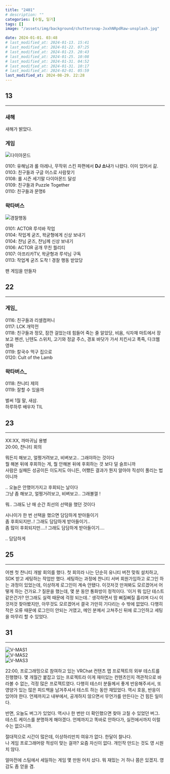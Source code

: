 ```yaml
---
title: "2401"
# description: ""
categories: [수필, 일기]
tags: []
image: "/assets/img/background/chuttersnap-JxxhNRpdRaw-unsplash.jpg"

date: 2024-01-01. 03:48
# last_modified_at: 2024-01-13. 15:41
# last_modified_at: 2024-01-22. 07:25
# last_modified_at: 2024-01-23. 20:43
# last_modified_at: 2024-01-25. 10:08
# last_modified_at: 2024-01-31. 04:52
# last_modified_at: 2024-01-31. 10:17
# last_modified_at: 2024-02-01. 05:59
last_modified_at: 2024-08-29. 22:28
---
```


## 13

---

### 새해

새해가 밝았다.  

### 게임

![다이아몬드](/assets/img/post/stone/2024/240108-0000.png)  

0101: 유해님과 롤 아레나, 무작위 스킨 파편에서 **DJ 소나**가 나왔다. 이미 있어서 갊.  
0103: 친구들과 구글 어스로 사람찾기  
0108: 롤 시즌 세기말 다이아몬드 달성  
0109: 친구들과 Puzzle Together  
0110: 친구들과 문명6  

### 왁타버스

![경찰행동](/assets/img/post/stone/2024/240113-0000.jpg)  

0101: ACTOR 루석바 작업  
0104: 작업계 굳즈, 왁굳형에게 신상 보내기  
0104: 챤님 굳즈, 챤님께 신상 보내기  
0106: ACTOR 공개 무친 퀄리티  
0107: 아프리카TV, 왁굳형과 루석님 구독  
0113: 작업계 굳즈 도착 ! 경찰 행동 받았당  

팬 게임을 만들자  

## 22

---

### 게임_

0116: 친구들과 리셀컴퍼니  
0117: LCK 개막전  
0118: 친구들과 정모, 잠깐 걸었는데 힘들어 죽는 줄 알았당, 비옴, 식자재 마트에서 장보고 펜션, 닌텐도 스위치, 고기와 정글 주스, 경포 바닷가 가서 치킨사고 폭죽, 다크웹 영화  
0119: 칼국수 먹구 집으로  
0120: Cult of the Lamb  

### 왁타버스_

0118: 챤니티 제의  
0119: 잘할 수 있을까  

벌써 1월 말, 새삼.  
하루하루 배우자 TIL  

## 23

---

XX:XX, 까마귀님 용병  
20:00, 챤니티 회의  

뭐든지 해보고, 얼쩡거려보고, 비벼보고.. 그래야하는 것이다  
뭘 해본 뒤에 후회하는 게, 뭘 안해본 뒤에 후회하는 것 보다 덜 슬프니까  
사람은 실패든 성공이든 이도저도 아니든, 어쨌든 결과가 뭔지 알아야 직성이 풀리는 법이니까  

.. 오늘은 안했어가지고 후회되는 날이다  
그냥 좀 해보고, 얼쩡거려보고, 비벼보고.. 그래볼껄 !  

뭐.. 그래도 난 매 순간 최선의 선택을 했던 것이다  

사나이가 한 번 선택을 했으면 담담하게 받아들이기  
좀 후회되지만..! 그래도 담담하게 받아들이기..  
좀 많이 후회되지만....! 그래도 담담하게 받아들이기....  

.. 담담하게  

## 25

---

어젠 첫 챤니티 개발 회의를 했다. 첫 회의라 나는 단순히 유니티 버전 맞춰 설치하고, SDK 받고 세팅하는 작업만 했다. 세팅하는 과정에 챤니티 서버 회원가입하고 로그인 하는 과정이 있었는데, 이상하게 로그인이 계속 안됐다. 이것저것 만져봐도 모르겠어서 어떻게 하는 건가요..? 질문을 했는데, 몇 분 동안 통화방이 정적이다. '이거 뭐 입단 테스트 같은건가? 안그래도 실력 때문에 걱정 되는데..' 생각하면서 땀 삐질삐질 흘리며 다시 이것저것 찾아봤지만, 아무것도 모르겠어서 결국 가만히 기다리는 수 밖에 없었다. 다행히 작은 오류 때문에 로그인이 안되는 거였고, 메인 분께서 고쳐주신 뒤에 로그인하고 세팅을 마무리 할 수 있었다.  

## 31

---

![V-MAS1](/assets/img/post/stone/2024/240131-0000.jpg)  
![V-MAS2](/assets/img/post/stone/2024/240131-0001.jpg)  
![V-MAS3](/assets/img/post/stone/2024/240131-0002.jpg)  

22:00, 프로그래밍으로 참여하고 있는 VRChat 컨텐츠 맵 프로젝트의 외부 테스트를 진행했다. 몇 개월간 붙잡고 있는 프로젝트라 이게 재미있는 컨텐츠인지 객관적으로 바라볼 수 없는, 걱정 많은 프로젝트였다. 다행히 테스터 분들께서 좋게 반응해주셔서, 또 영양가 있는 많은 피드백을 남겨주셔서 테스트 하는 동안 재밌었다. 역시 호응, 반응이 있어야 한다. 언제까지고 내부에서, 공개하지 않으면서 무언가를 만든다는 건 힘든 일이다.  

반면, 오늘도 버그가 있었다. 역시나 한 번만 더 확인했으면 찾아 고칠 수 있었던 버그.  
테스트 케이스를 분명하게 해야겠다. 언제까지고 똑바로 안하다가, 실전에서까지 이럴 수는 없으니까.  

절대적으로 시간이 많은데, 이상하리만치 여유가 없다. 한달이 찰나다.  
나 게임 프로그래머랑 적성이 맞는 걸까? 요즘 자신이 없다. 개인작 만드는 것도 영 시원치 않다.  

얼마전에 스팀에서 세일하는 게임 몇 만원 어치 샀다. 뭐 재밌는 거 하나 쯤은 있겠지. 영감도 좀 얻을 겸.  
